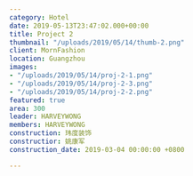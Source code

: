 ```yaml
---
category: Hotel
date: 2019-05-13T23:47:02.000+00:00
title: Project 2
thumbnail: "/uploads/2019/05/14/thumb-2.png"
client: MornFashion
location: Guangzhou
images:
- "/uploads/2019/05/14/proj-2-1.png"
- "/uploads/2019/05/14/proj-2-3.png"
- "/uploads/2019/05/14/proj-2-2.png"
featured: true
area: 300
leader: HARVEYWONG
members: HARVEYWONG
construction: 玮度装饰
constructior: 姚康军
construction_date: 2019-03-04 00:00:00 +0800

---
```

